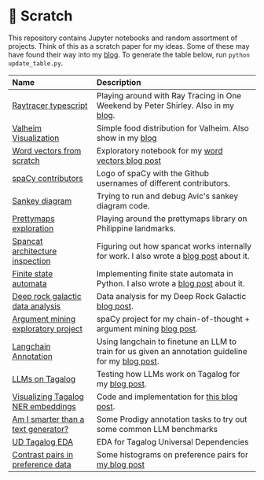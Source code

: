 # 📓 Scratch

This repository contains Jupyter notebooks and random assortment of projects.
Think of this as a scratch paper for my ideas. Some of these may have found
their way into my [blog](https://ljvmiranda921.github.io). To generate the table
below, run `python update_table.py`.

| Name                                                                                                                                                       | Description                                                                                                                                                                     |
|:-----------------------------------------------------------------------------------------------------------------------------------------------------------|:--------------------------------------------------------------------------------------------------------------------------------------------------------------------------------|
| [Raytracer typescript](https://github.com/ljvmiranda921/scratch/tree/master//Users/ljvmiranda/Developer/scratch/2021-08-28-raytracer-ts)                   | Playing around with Ray Tracing in One Weekend by Peter Shirley. Also in my [blog](https://ljvmiranda921.github.io/notebook/2021/09/25/raytracer/).                             |
| [Valheim Visualization](https://github.com/ljvmiranda921/scratch/tree/master//Users/ljvmiranda/Developer/scratch/2021-09-26-valheim-viz)                   | Simple food distribution for Valheim. Also show in my [blog](https://ljvmiranda921.github.io/notebook/2021/09/27/valheim-food-graph/)                                           |
| [Word vectors from scratch](https://github.com/ljvmiranda921/scratch/tree/master//Users/ljvmiranda/Developer/scratch/2021-11-06-word-vectors-from-scratch) | Exploratory notebook for my [word vectors blog post](https://ljvmiranda921.github.io/notebook/2021/12/11/word-vectors/)                                                         |
| [spaCy contributors](https://github.com/ljvmiranda921/scratch/tree/master//Users/ljvmiranda/Developer/scratch/2021-11-19-spacy-contributors)               | Logo of spaCy with the Github usernames of different contributors.                                                                                                              |
| [Sankey diagram](https://github.com/ljvmiranda921/scratch/tree/master//Users/ljvmiranda/Developer/scratch/2021-11-24-sankey)                               | Trying to run and debug Avic's sankey diagram code.                                                                                                                             |
| [Prettymaps exploration](https://github.com/ljvmiranda921/scratch/tree/master//Users/ljvmiranda/Developer/scratch/2022-06-28-prettymaps)                   | Playing around the prettymaps library on Philippine landmarks.                                                                                                                  |
| [Spancat architecture inspection](https://github.com/ljvmiranda921/scratch/tree/master//Users/ljvmiranda/Developer/scratch/2022-07-12-spancat-inspection)  | Figuring out how spancat works internally for work. I also wrote a [blog post](https://ljvmiranda921.github.io/notebook/2022/07/16/spacy-registry/) about it.                   |
| [Finite state automata](https://github.com/ljvmiranda921/scratch/tree/master//Users/ljvmiranda/Developer/scratch/2022-10-05-fsa)                           | Implementing finite state automata in Python. I also wrote a [blog post](https://ljvmiranda921.github.io/notebook/2022/10/07/finite-state-automata/) about it.                  |
| [Deep rock galactic data analysis](https://github.com/ljvmiranda921/scratch/tree/master//Users/ljvmiranda/Developer/scratch/2022-11-19-drg)                | Data analysis for my Deep Rock Galactic [blog post](https://ljvmiranda921.github.io/notebook/2022/12/02/drg/).                                                                  |
| [Argument mining exploratory project](https://github.com/ljvmiranda921/scratch/tree/master//Users/ljvmiranda/Developer/scratch/2023-02-16-ukp-argmin)      | spaCy project for my chain-of-thought + argument mining [blog post](https://ljvmiranda921.github.io/notebook/2023/03/24/llm-annotation/).                                       |
| [Langchain Annotation](https://github.com/ljvmiranda921/scratch/tree/master//Users/ljvmiranda/Developer/scratch/2023-03-03-langchain)                      | Using langchain to finetune an LLM to train for us given an annotation guideline for my [blog post](https://ljvmiranda921.github.io/notebook/2023/03/25/langchain-annotation/). |
| [LLMs on Tagalog](https://github.com/ljvmiranda921/scratch/tree/master//Users/ljvmiranda/Developer/scratch/2023-07-25-llm-tl)                              | Testing how LLMs work on Tagalog for my [blog post](https://ljvmiranda921.github.io/notebook/2023/08/04/llm-tagalog/).                                                          |
| [Visualizing Tagalog NER embeddings](https://github.com/ljvmiranda921/scratch/tree/master//Users/ljvmiranda/Developer/scratch/2023-10-15-embeddings)       | Code and implementation for [this blog post](https://ljvmiranda921.github.io/notebook/2023/11/20/tagalog-ner-embeddings/).                                                      |
| [Am I smarter than a text generator?](https://github.com/ljvmiranda921/scratch/tree/master//Users/ljvmiranda/Developer/scratch/2023-11-11-human-eval)      | Some Prodigy annotation tasks to try out some common LLM benchmarks                                                                                                             |
| [UD Tagalog EDA](https://github.com/ljvmiranda921/scratch/tree/master//Users/ljvmiranda/Developer/scratch/2023-12-19-ud-eda)                               | EDA for Tagalog Universal Dependencies                                                                                                                                          |
| [Contrast pairs in preference data](https://github.com/ljvmiranda921/scratch/tree/master//Users/ljvmiranda/Developer/scratch/2024-02-21-contrast-pairs)    | Some histograms on preference pairs for [my blog post](https://ljvmiranda921.github.io/notebook/2024/03/12/contrast-pairs/)                                                     |
